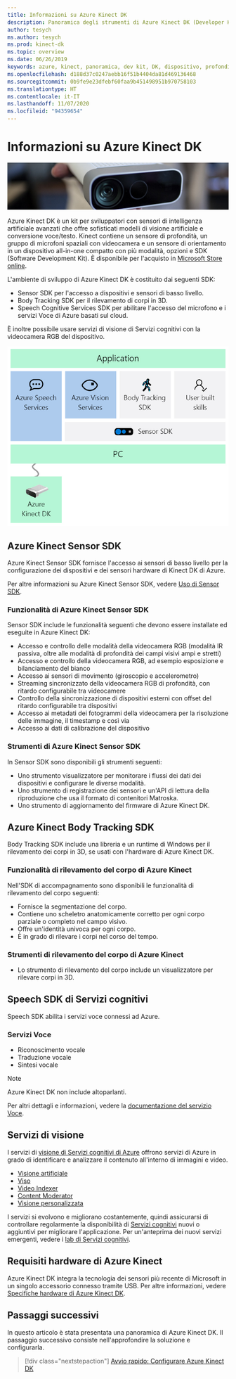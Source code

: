 ```yaml
---
title: Informazioni su Azure Kinect DK
description: Panoramica degli strumenti di Azure Kinect DK (Developer Kit) e dei servizi integrati.
author: tesych
ms.author: tesych
ms.prod: kinect-dk
ms.topic: overview
ms.date: 06/26/2019
keywords: azure, kinect, panoramica, dev kit, DK, dispositivo, profondità, rilevamento del corpo, voce, servizi cognitivi, Software Development Kit, SDK, firmware
ms.openlocfilehash: d188d37c0247aebb16f51b4404da81d469136468
ms.sourcegitcommit: 0b9fe9e23dfebf60faa9b451498951b970758103
ms.translationtype: HT
ms.contentlocale: it-IT
ms.lasthandoff: 11/07/2020
ms.locfileid: "94359654"
---
```

# <a name="about-azure-kinect-dk"></a>Informazioni su Azure Kinect DK

 ![Azure Kinect DK](./media/index/device-image.jpg)

Azure Kinect DK è un kit per sviluppatori con sensori di intelligenza artificiale avanzati che offre sofisticati modelli di visione artificiale e conversione voce/testo.  Kinect contiene un sensore di profondità, un gruppo di microfoni spaziali con videocamera e un sensore di orientamento in un dispositivo all-in-one compatto con più modalità, opzioni e SDK (Software Development Kit). È disponibile per l'acquisto in [Microsoft Store online](https://www.microsoft.com/p/azure-kinect-dk/8pp5vxmd9nhq).

L'ambiente di sviluppo di Azure Kinect DK è costituito dai seguenti SDK:

- Sensor SDK per l'accesso a dispositivi e sensori di basso livello.
- Body Tracking SDK per il rilevamento di corpi in 3D.
- Speech Cognitive Services SDK per abilitare l'accesso del microfono e i servizi Voce di Azure basati sul cloud.

È inoltre possibile usare servizi di visione di Servizi cognitivi con la videocamera RGB del dispositivo.

   ![Diagramma degli SDK di Kinect di Azure](./media/quickstarts/sdk-diagram.jpg)

## <a name="azure-kinect-sensor-sdk"></a>Azure Kinect Sensor SDK

Azure Kinect Sensor SDK fornisce l'accesso ai sensori di basso livello per la configurazione dei dispositivi e dei sensori hardware di Kinect DK di Azure.

Per altre informazioni su Azure Kinect Sensor SDK, vedere [Uso di Sensor SDK](about-sensor-sdk.md).

### <a name="azure-kinect-sensor-sdk-features"></a>Funzionalità di Azure Kinect Sensor SDK

Sensor SDK include le funzionalità seguenti che devono essere installate ed eseguite in Azure Kinect DK:

- Accesso e controllo delle modalità della videocamera RGB (modalità IR passiva, oltre alle modalità di profondità dei campi visivi ampi e stretti) 
- Accesso e controllo della videocamera RGB, ad esempio esposizione e bilanciamento del bianco 
- Accesso ai sensori di movimento (giroscopio e accelerometro) 
- Streaming sincronizzato della videocamera RGB di profondità, con ritardo configurabile tra videocamere 
- Controllo della sincronizzazione di dispositivi esterni con offset del ritardo configurabile tra dispositivi 
- Accesso ai metadati dei fotogrammi della videocamera per la risoluzione delle immagine, il timestamp e così via 
- Accesso ai dati di calibrazione del dispositivo 

### <a name="azure-kinect-sensor-sdk-tools"></a>Strumenti di Azure Kinect Sensor SDK

In Sensor SDK sono disponibili gli strumenti seguenti:

- Uno strumento visualizzatore per monitorare i flussi dei dati dei dispositivi e configurare le diverse modalità.
- Uno strumento di registrazione dei sensori e un'API di lettura della riproduzione che usa il formato di contenitori Matroska.
- Uno strumento di aggiornamento del firmware di Azure Kinect DK.

## <a name="azure-kinect-body-tracking-sdk"></a>Azure Kinect Body Tracking SDK

Body Tracking SDK include una libreria e un runtime di Windows per il rilevamento dei corpi in 3D, se usati con l'hardware di Azure Kinect DK.

### <a name="azure-kinect-body-tracking-features"></a>Funzionalità di rilevamento del corpo di Azure Kinect

Nell'SDK di accompagnamento sono disponibili le funzionalità di rilevamento del corpo seguenti:

- Fornisce la segmentazione del corpo.
- Contiene uno scheletro anatomicamente corretto per ogni corpo parziale o completo nel campo visivo.
- Offre un'identità univoca per ogni corpo.
- È in grado di rilevare i corpi nel corso del tempo.

### <a name="azure-kinect-body-tracking-tools"></a>Strumenti di rilevamento del corpo di Azure Kinect

- Lo strumento di rilevamento del corpo include un visualizzatore per rilevare corpi in 3D.

## <a name="speech-cognitive-services-sdk"></a>Speech SDK di Servizi cognitivi

Speech SDK abilita i servizi voce connessi ad Azure.

### <a name="speech-services"></a>Servizi Voce

- Riconoscimento vocale
- Traduzione vocale
- Sintesi vocale

>[!NOTE]
>Azure Kinect DK non include altoparlanti.

Per altri dettagli e informazioni, vedere la [documentazione del servizio Voce](../cognitive-services/speech-service/index.yml).

## <a name="vision-services"></a>Servizi di visione

I servizi di [visione di Servizi cognitivi di Azure](https://azure.microsoft.com/services/cognitive-services/directory/vision/) offrono servizi di Azure in grado di identificare e analizzare il contenuto all'interno di immagini e video.

- [Visione artificiale](https://azure.microsoft.com/services/cognitive-services/computer-vision/)
- [Viso](https://azure.microsoft.com/services/cognitive-services/face/)
- [Video Indexer](https://azure.microsoft.com/services/media-services/video-indexer/)
- [Content Moderator](https://azure.microsoft.com/services/cognitive-services/content-moderator/)
- [Visione personalizzata](https://azure.microsoft.com/services/cognitive-services/custom-vision-service/)

I servizi si evolvono e migliorano costantemente, quindi assicurarsi di controllare regolarmente la disponibilità di [Servizi cognitivi](https://azure.microsoft.com/services/cognitive-services/) nuovi o aggiuntivi per migliorare l'applicazione. Per un'anteprima dei nuovi servizi emergenti, vedere i [lab di Servizi cognitivi](https://labs.cognitive.microsoft.com/).

## <a name="azure-kinect-hardware-requirements"></a>Requisiti hardware di Azure Kinect

Azure Kinect DK integra la tecnologia dei sensori più recente di Microsoft in un singolo accessorio connesso tramite USB. Per altre informazioni, vedere [Specifiche hardware di Azure Kinect DK](hardware-specification.md).

## <a name="next-steps"></a>Passaggi successivi

In questo articolo è stata presentata una panoramica di Azure Kinect DK. Il passaggio successivo consiste nell'approfondire la soluzione e configurarla.

> [!div class="nextstepaction"]
>[Avvio rapido: Configurare Azure Kinect DK](set-up-azure-kinect-dk.md)